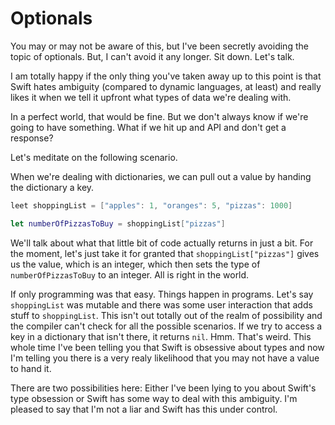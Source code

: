 # Optionals

You may or may not be aware of this, but I've been secretly avoiding the topic of optionals. But, I can't avoid it any longer. Sit down. Let's talk.

I am totally happy if the only thing you've taken away up to this point is that Swift hates ambiguity (compared to dynamic languages, at least) and really likes it when we tell it upfront what types of data we're dealing with.

In a perfect world, that would be fine. But we don't always know if we're going to have something. What if we hit up and API and don't get a response?

Let's meditate on the following scenario.

When we're dealing with dictionaries, we can pull out a value by handing the dictionary a key.

```swift
leet shoppingList = ["apples": 1, "oranges": 5, "pizzas": 1000]

let numberOfPizzasToBuy = shoppingList["pizzas"]
```

We'll talk about what that little bit of code actually returns in just a bit. For the moment, let's just take it for granted that `shoppingList["pizzas"]` gives us the value, which is an integer, which then sets the type of `numberOfPizzasToBuy` to an integer. All is right in the world.

If only programming was that easy. Things happen in programs. Let's say `shoppingList` was mutable and there was some user interaction that adds stuff to `shoppingList`. This isn't out totally out of the realm of possibility and  the compiler can't check for all the possible scenarios. 
If we try to access a key in a dictionary that isn't there, it returns `nil`. Hmm. That's weird. This whole time I've been telling you that Swift is obsessive about types and now I'm telling you there is a very realy likelihood that you may not have a value to hand it.

There are two possibilities here: Either I've been lying to you about Swift's type obsession or Swift has some way to deal with this ambiguity. I'm pleased to say that I'm not a liar and Swift has this under control.
